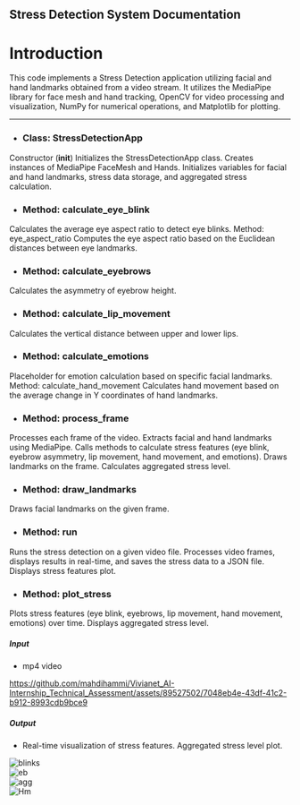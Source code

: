## Stress Detection System Documentation

# Introduction
This code implements a Stress Detection application utilizing facial and hand landmarks obtained from a video stream. It utilizes the MediaPipe library for face mesh and hand tracking, OpenCV for video processing and visualization, NumPy for numerical operations, and Matplotlib for plotting.
*******************************************************************************************************

- ### Class: StressDetectionApp
Constructor (__init__)
Initializes the StressDetectionApp class.
Creates instances of MediaPipe FaceMesh and Hands.
Initializes variables for facial and hand landmarks, stress data storage, and aggregated stress calculation.

- ### Method: calculate_eye_blink
Calculates the average eye aspect ratio to detect eye blinks.
Method: eye_aspect_ratio
Computes the eye aspect ratio based on the Euclidean distances between eye landmarks.
- ### Method: calculate_eyebrows
Calculates the asymmetry of eyebrow height.
- ### Method: calculate_lip_movement
Calculates the vertical distance between upper and lower lips.
- ### Method: calculate_emotions
Placeholder for emotion calculation based on specific facial landmarks.
Method: calculate_hand_movement
Calculates hand movement based on the average change in Y coordinates of hand landmarks.

- ### Method: process_frame
Processes each frame of the video.
Extracts facial and hand landmarks using MediaPipe.
Calls methods to calculate stress features (eye blink, eyebrow asymmetry, lip movement, hand movement, and emotions).
Draws landmarks on the frame.
Calculates aggregated stress level.
- ### Method: draw_landmarks
Draws facial landmarks on the given frame.
- ### Method: run
Runs the stress detection on a given video file.
Processes video frames, displays results in real-time, and saves the stress data to a JSON file.
Displays stress features plot.
- ### Method: plot_stress
Plots stress features (eye blink, eyebrows, lip movement, hand movement, emotions) over time.
Displays aggregated stress level.

##### Input 
- mp4 video 


https://github.com/mahdihammi/Vivianet_AI-Internship_Technical_Assessment/assets/89527502/7048eb4e-43df-41c2-b912-8993cdb9bce9


##### Output
- Real-time visualization of stress features.
Aggregated stress level plot.

![blinks](https://github.com/mahdihammi/Vivianet_AI-Internship_Technical_Assessment/assets/89527502/53def58e-db77-43cc-8e84-5fd7f6728e5a) <br>
![eb](https://github.com/mahdihammi/Vivianet_AI-Internship_Technical_Assessment/assets/89527502/3ae0cd7c-2697-442e-afae-9e7aa4c5045b) <br>
![agg](https://github.com/mahdihammi/Vivianet_AI-Internship_Technical_Assessment/assets/89527502/d91b2117-334d-4734-a342-853d0e90308d) <br>
![Hm](https://github.com/mahdihammi/Vivianet_AI-Internship_Technical_Assessment/assets/89527502/fa5b576d-56d7-4a9a-90bf-5dce06ca7a04) <br>






